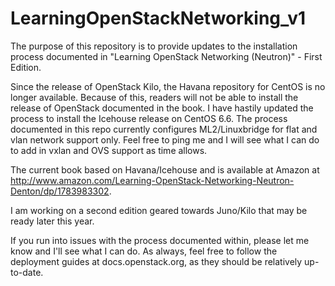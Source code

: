 # LearningOpenStackNetworking_v1

The purpose of this repository is to provide updates to the installation process documented in "Learning OpenStack Networking (Neutron)" - First Edition.

Since the release of OpenStack Kilo, the Havana repository for CentOS is no longer available. Because of this, readers will not be able to install the release of OpenStack documented in the book. I have hastily updated the process to install the Icehouse release on CentOS 6.6. The process documented in this repo currently configures ML2/Linuxbridge for flat and vlan network support only. Feel free to ping me and I will see what I can do to add in vxlan and OVS support as time allows.

The current book based on Havana/Icehouse and is available at Amazon at http://www.amazon.com/Learning-OpenStack-Networking-Neutron-Denton/dp/1783983302.

I am working on a second edition geared towards Juno/Kilo that may be ready later this year.

If you run into issues with the process documented within, please let me know and I'll see what I can do. As always, feel free to follow the deployment guides at docs.openstack.org, as they should be relatively up-to-date.


